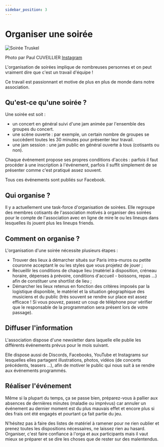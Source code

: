 ```yaml
---
sidebar_position: 3
---
```

# Organiser une soirée

![Soirée Truskel](/img/E68A4185-Päul_CUVEILLIER.jpg)

Photo par Paul CUVEILLIER [Instagram](https://www.instagram.com/paulo_pict)

L'organisation de soirées implique de nombreuses personnes et on peut vraiment dire que c'est un travail d'équipe !

Ce travail est passionnant et motive de plus en plus de monde dans notre association.

## Qu'est-ce qu'une soirée ?

Une soirée est soit :

- un concert en général suivi d'une jam animée par l'ensemble des groupes du concert.
- une scène ouverte : par exemple, un certain nombre de groupes se succèdent toutes les 30 minutes pour présenter leur travail.
- une jam session : une jam public en général ouverte à tous (cotisants ou non).

Chaque événement propose ses propres conditions d'accès : parfois il faut procéder à une inscription à l'événement, parfois il suffit simplement de se présenter comme c'est pratiqué assez souvent.

Tous ces événements sont publiés sur Facebook.

## Qui organise ?

Il y a actuellement une task-force d'organisation de soirées. Elle regroupe des membres cotisants de l'association motivés à organiser
des soirées pour le compte de l'association avec en ligne de mire le ou les lineups dans lesquelles ils jouent plus les lineups friends.

## Comment on organise ?

L'organisation d'une soirée nécessite plusieurs étapes :

- Trouver des lieux à démarcher situés sur Paris intra-muros ou petite couronne acceptant le ou les styles que vous projetez de jouer ;
- Recueillir les conditions de chaque lieu (matériel à disposition, créneau horaire, dépenses à prévoire, conditions d'accueil - boissons, repas ...) afin de constituer une shortlist de lieu ;
- Démarcher les lieux retenus en fonction des critères imposés par la logistique disponible, le matériel et la situation géographique des musiciens et du public (très souvent se rendre sur place est assez efficace ! Si vous pouvez, passez un coup de téléphone pour vérifier que le responsable de la programmation sera présent lors de votre passage).

## Diffuser l'information

L'association dispose d'une newsletter dans laquelle elle publie les différents événements prévus pour le mois suivant.

Elle dispose aussi de Discords, Facebooks, YouTube   et Instagrams sur lesquelles elles partagent illustrations, photos, vidéos (de concerts précédents, teasers ...), afin de motiver le public qui nous suit à se rendre aux événements programmés.

## Réaliser l'événement

Même si la plupart du temps, ça se passe bien, préparez-vous à pallier aux absences de dernières minutes (maladie ou imprévus) car annuler un événement au dernier moment est du plus mauvais effet et encore plus si des frais ont été engagés et pourtant ça fait partie du jeu.

N'hésitez pas à faire des listes de matériel à ramener pour ne rien oublier et prenez toutes les dispositions nécessaires, ne laissez rien au hasard. Organiser, c'est faire confiance à l'orga et aux participants mais il vaut mieux se préparer et se dire les choses que de rester sur des malentendus.